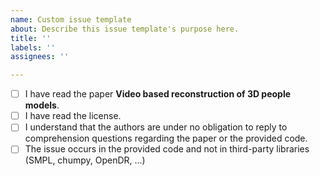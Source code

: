 ```yaml
---
name: Custom issue template
about: Describe this issue template's purpose here.
title: ''
labels: ''
assignees: ''

---
```


- [ ] I have read the paper **Video based reconstruction of 3D people models**.
- [ ] I have read the license.
- [ ] I understand that the authors are under no obligation to reply to comprehension questions regarding the paper or the provided code.
- [ ] The issue occurs in the provided code and not in third-party libraries (SMPL, chumpy, OpenDR, ...)
